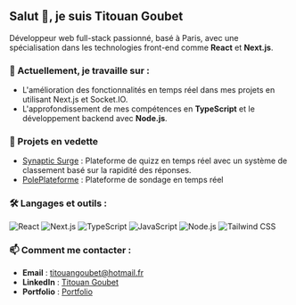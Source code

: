 ## Salut 👋, je suis Titouan Goubet
Développeur web full-stack passionné, basé à Paris, avec une spécialisation dans les technologies front-end comme **React** et **Next.js**.

### 🌱 Actuellement, je travaille sur :
- L'amélioration des fonctionnalités en temps réel dans mes projets en utilisant Next.js et Socket.IO.
- L'approfondissement de mes compétences en **TypeScript** et le développement backend avec **Node.js**.

### 🌟 Projets en vedette
- [Synaptic Surge](https://github.com/Titouan-Goubet/SynapticSurge) : Plateforme de quizz en temps réel avec un système de classement basé sur la rapidité des réponses.
- [PolePlateforme](https://github.com/O-clock-Uranium/projet-poll_platform-front) : Plateforme de sondage en temps réel

### 🛠️ Langages et outils :
![React](https://img.shields.io/badge/React-20232A?style=for-the-badge&logo=react&logoColor=61DAFB)
![Next.js](https://img.shields.io/badge/Next.js-000000?style=for-the-badge&logo=next.js&logoColor=white)
![TypeScript](https://img.shields.io/badge/TypeScript-007ACC?style=for-the-badge&logo=typescript&logoColor=white)
![JavaScript](https://img.shields.io/badge/JavaScript-F7DF1E?style=for-the-badge&logo=javascript&logoColor=black)
![Node.js](https://img.shields.io/badge/Node.js-339933?style=for-the-badge&logo=nodedotjs&logoColor=white)
![Tailwind CSS](https://img.shields.io/badge/TailwindCSS-38B2AC?style=for-the-badge&logo=tailwind-css&logoColor=white)

### 📫 Comment me contacter :
- **Email** : titouangoubet@hotmail.fr
- **LinkedIn** : [Titouan Goubet](https://www.linkedin.com/in/titouan-goubet-a1a3772a0/)
- **Portfolio** : [Portfolio](https://titouan-goubet.vercel.app/)
